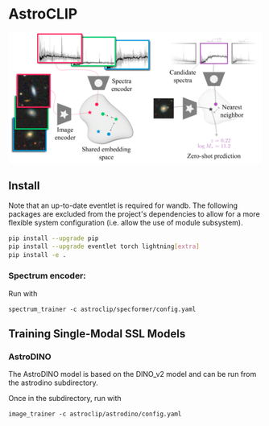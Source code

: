 # AstroCLIP

![image](assets/im_embedding.png)

## Install
Note that an up-to-date eventlet is required for wandb.
The following packages are excluded from the project's dependencies to allow for a more flexible system configuration (i.e. allow the use of module subsystem).

```bash
pip install --upgrade pip
pip install --upgrade eventlet torch lightning[extra]
pip install -e .
```

### Spectrum encoder:

Run with
```
spectrum_trainer -c astroclip/specformer/config.yaml
```

## Training Single-Modal SSL Models

### AstroDINO
The AstroDINO model is based on the DINO_v2 model and can be run from the astrodino subdirectory.

Once in the subdirectory, run with
```
image_trainer -c astroclip/astrodino/config.yaml
```
